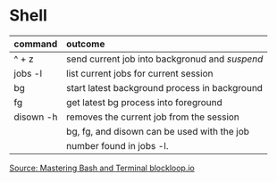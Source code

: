 # Shell

| command   | outcome                                        |
| :--       | :--                                            |
| ^ + z     | send current job into backgronud and _suspend_ |
| jobs -l   | list current jobs for current session          |
| bg        | start latest background process in background  |
| fg        | get latest bg process into foreground          |
| disown -h | removes the current job from the session       |
|           | bg, fg, and disown can be used with the job    |
|           | number found in jobs -l.                       |

[Source: Mastering Bash and Terminal blockloop.io](https://www.blockloop.io/mastering-bash-and-terminal)